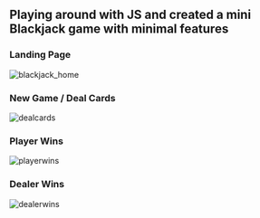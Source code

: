 ## Playing around with JS and created a mini Blackjack game with minimal features

### Landing Page
![blackjack_home](https://user-images.githubusercontent.com/41130871/52399701-d7b2c880-2a71-11e9-99f2-647fd338a700.png)

### New Game / Deal Cards
![dealcards](https://user-images.githubusercontent.com/41130871/52399744-f2853d00-2a71-11e9-80a6-18976db8ba39.png)

### Player Wins
![playerwins](https://user-images.githubusercontent.com/41130871/52399765-0466e000-2a72-11e9-8430-ac9997875311.png)

### Dealer Wins
![dealerwins](https://user-images.githubusercontent.com/41130871/52399775-0af55780-2a72-11e9-8f46-cb4a0b6f8373.png)

